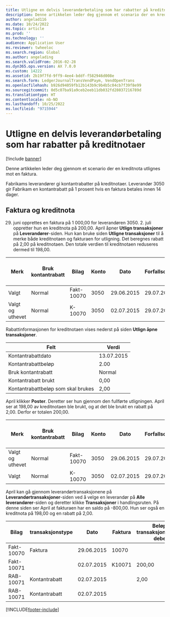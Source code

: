 ```yaml
---
title: Utligne en delvis leverandørbetaling som har rabatter på kreditnotaer
description: Denne artikkelen leder deg gjennom et scenario der en kreditnota utlignes mot en faktura.
author: angelad116
ms.date: 10/24/2022
ms.topic: article
ms.prod: ''
ms.technology: ''
audience: Application User
ms.reviewer: twheeloc
ms.search.region: Global
ms.author: angelading
ms.search.validFrom: 2016-02-28
ms.dyn365.ops.version: AX 7.0.0
ms.custom: 14222
ms.assetid: 2b19f7fd-9ff9-4ee4-bddf-f582946d008e
ms.search.form: LedgerJournalTransVendPaym, VendOpenTrans
ms.openlocfilehash: b926d94059fb12b143b9c9b4b5c04cb7f39f8e99
ms.sourcegitcommit: 0d5c07ba91a9ceb2eeb11db032fd28037216789d
ms.translationtype: HT
ms.contentlocale: nb-NO
ms.lasthandoff: 10/25/2022
ms.locfileid: "9715944"
---
```

# <a name="settle-a-partial-vendor-payment-that-has-discounts-on-credit-notes"></a>Utligne en delvis leverandørbetaling som har rabatter på kreditnotaer

[!include [banner](../includes/banner.md)]

Denne artikkelen leder deg gjennom et scenario der en kreditnota utlignes mot en faktura.

Fabrikams leverandører gi kontantrabatter på kreditnotaer. Leverandør 3050 gir Fabrikam en kontantrabatt på 1 prosent hvis en faktura betales innen 14 dager.

## <a name="invoice-and-credit-memo"></a>Faktura og kreditnota
29. juni opprettes en faktura på 1 000,00 for leverandøren 3050. 2. juli oppretter hun en kreditnota på 200,00. April åpner **Utlign transaksjoner** på **Leverandører**-siden. Hun kan bruke siden **Utligne transaksjoner** til å merke både kreditnotaen og fakturaen for utligning. Det beregnes rabatt på 2,00 på kreditnotaen. Den totale verdien til kreditnotaen reduseres dermed til 198,00.

| Merk                     | Bruk kontantrabatt | Bilag   | Konto | Dato      | Forfallsdato  | Faktura | Beløp i transaksjonsvaluta | Valuta | Beløp som skal utlignes |
|--------------------------|-------------------|-----------|---------|-----------|-----------|---------|--------------------------------|----------|------------------|
| Valgt                 | Normal            | Fakt-10070 | 3050    | 29.06.2015 | 29.07.2015 | 10070   | -1 000,00                      | USD      | -990,00          |
| Valgt og uthevet | Normal            | K-10070  | 3050    | 02.07.2015  | 29.07.2015 |         | 200,00                         | USD      | 198,00           |

Rabattinformasjonen for kreditnotaen vises nederst på siden **Utlign åpne transaksjoner**.

| Felt                        | Verdi     |
|------------------------------|-----------|
| Kontantrabattdato           | 13.07.2015 |
| Kontantrabattbeløp         | 2.00      |
| Bruk kontantrabatt            | Normal    |
| Kontantrabatt brukt          | 0,00      |
| Kontantrabattbeløp som skal brukes | 2,00      |

April klikker **Poster**. Deretter ser hun gjennom den fullførte utligningen. April ser at 198,00 av kreditnotaen ble brukt, og at det ble brukt en rabatt på 2,00. Derfor er totalen 200,00.

| Merk                     | Bruk kontantrabatt | Bilag   | Konto | Dato      | Forfallsdato  | Faktura  | Beløp i transaksjonsvaluta | Valuta | Beløp som skal utlignes |
|--------------------------|-------------------|-----------|---------|-----------|-----------|----------|--------------------------------|----------|------------------|
| Valgt og uthevet | Normal            | Fakt-10070 | 3050    | 29.06.2015 | 29.07.2015 | 10070    | -1 000,00                      | USD      | -200,00          |
| Valgt                 | Normal            | K-10070  | 3050    | 02.07.2015  | 29.07.2015 | K-10070 | 200,00                         | USD      | 198,00           |

April kan gå gjennom leverandørtransaksjonene på **Leverandørtransaksjoner**-siden ved å velge en leverandør på **Alle leverandører**-siden og deretter klikke **Transaksjoner** i handlingsruten. På denne siden ser April at fakturaen har en saldo på -800,00. Hun ser også en kreditnota på 198,00 og en rabatt på 2,00.

| Bilag    | transaksjonstype | Dato      | Faktura | Beløp i transaksjonsvaluta, debet | Beløp i transaksjonsvaluta, kredit | Saldo | Valuta |
|------------|------------------|-----------|---------|--------------------------------------|---------------------------------------|---------|----------|
| Fakt-10070  | Faktura          | 29.06.2015 | 10070   |                                      | 1 000,00                              | -800.00 | USD      |
| Fakt-10071  |                  | 02.07.2015  | K10071 | 200,00                               |                                       | 0,00    | USD      |
| RAB-10071 |  Kontantrabatt   | 02.07.2015  |         | 2,00                                 |                                       | 0,00    | USD      |
| RAB-10071 |  Kontantrabatt   | 02.07.2015  |         |                                      | 2,00                                  | 0,00    | USD      |







[!INCLUDE[footer-include](../../includes/footer-banner.md)]

